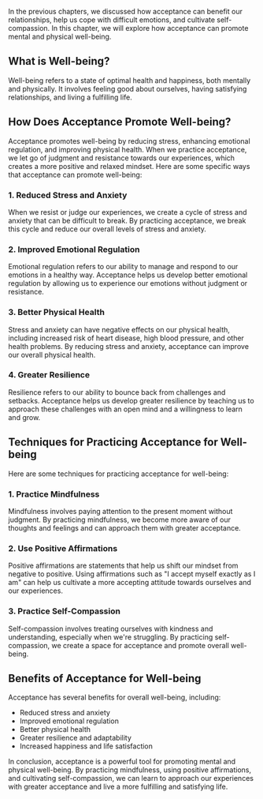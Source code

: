 
In the previous chapters, we discussed how acceptance can benefit our relationships, help us cope with difficult emotions, and cultivate self-compassion. In this chapter, we will explore how acceptance can promote mental and physical well-being.

What is Well-being?
-------------------

Well-being refers to a state of optimal health and happiness, both mentally and physically. It involves feeling good about ourselves, having satisfying relationships, and living a fulfilling life.

How Does Acceptance Promote Well-being?
---------------------------------------

Acceptance promotes well-being by reducing stress, enhancing emotional regulation, and improving physical health. When we practice acceptance, we let go of judgment and resistance towards our experiences, which creates a more positive and relaxed mindset. Here are some specific ways that acceptance can promote well-being:

### 1. Reduced Stress and Anxiety

When we resist or judge our experiences, we create a cycle of stress and anxiety that can be difficult to break. By practicing acceptance, we break this cycle and reduce our overall levels of stress and anxiety.

### 2. Improved Emotional Regulation

Emotional regulation refers to our ability to manage and respond to our emotions in a healthy way. Acceptance helps us develop better emotional regulation by allowing us to experience our emotions without judgment or resistance.

### 3. Better Physical Health

Stress and anxiety can have negative effects on our physical health, including increased risk of heart disease, high blood pressure, and other health problems. By reducing stress and anxiety, acceptance can improve our overall physical health.

### 4. Greater Resilience

Resilience refers to our ability to bounce back from challenges and setbacks. Acceptance helps us develop greater resilience by teaching us to approach these challenges with an open mind and a willingness to learn and grow.

Techniques for Practicing Acceptance for Well-being
---------------------------------------------------

Here are some techniques for practicing acceptance for well-being:

### 1. Practice Mindfulness

Mindfulness involves paying attention to the present moment without judgment. By practicing mindfulness, we become more aware of our thoughts and feelings and can approach them with greater acceptance.

### 2. Use Positive Affirmations

Positive affirmations are statements that help us shift our mindset from negative to positive. Using affirmations such as "I accept myself exactly as I am" can help us cultivate a more accepting attitude towards ourselves and our experiences.

### 3. Practice Self-Compassion

Self-compassion involves treating ourselves with kindness and understanding, especially when we're struggling. By practicing self-compassion, we create a space for acceptance and promote overall well-being.

Benefits of Acceptance for Well-being
-------------------------------------

Acceptance has several benefits for overall well-being, including:

* Reduced stress and anxiety
* Improved emotional regulation
* Better physical health
* Greater resilience and adaptability
* Increased happiness and life satisfaction

In conclusion, acceptance is a powerful tool for promoting mental and physical well-being. By practicing mindfulness, using positive affirmations, and cultivating self-compassion, we can learn to approach our experiences with greater acceptance and live a more fulfilling and satisfying life.
